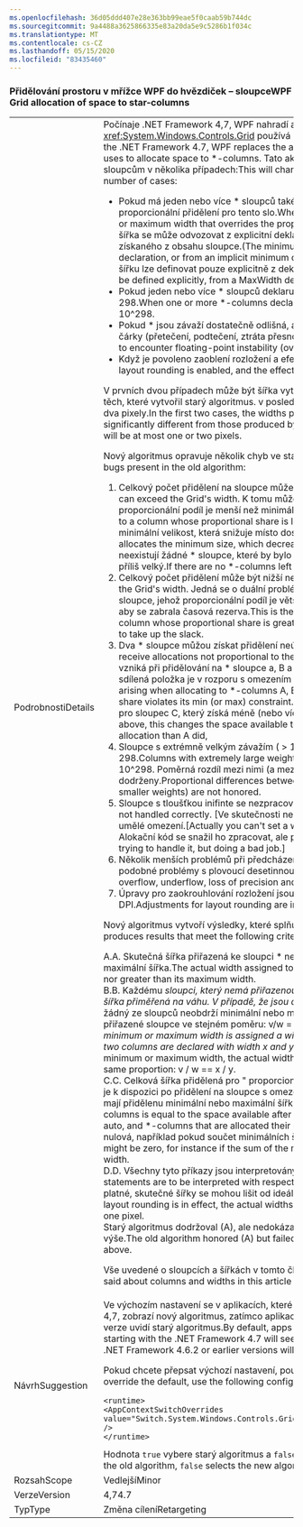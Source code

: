 ```yaml
---
ms.openlocfilehash: 36d05ddd407e28e363bb99eae5f0caab59b744dc
ms.sourcegitcommit: 9a4488a3625866335e83a20da5e9c5286b1f034c
ms.translationtype: MT
ms.contentlocale: cs-CZ
ms.lasthandoff: 05/15/2020
ms.locfileid: "83435460"
---
```

### <a name="wpf-grid-allocation-of-space-to-star-columns"></a><span data-ttu-id="3d32a-101">Přidělování prostoru v mřížce WPF do hvězdiček – sloupce</span><span class="sxs-lookup"><span data-stu-id="3d32a-101">WPF Grid allocation of space to star-columns</span></span>

|   |   |
|---|---|
|<span data-ttu-id="3d32a-102">Podrobnosti</span><span class="sxs-lookup"><span data-stu-id="3d32a-102">Details</span></span>|<span data-ttu-id="3d32a-103">Počínaje .NET Framework 4,7, WPF nahradí algoritmus, který <xref:System.Windows.Controls.Grid> používá k přidělení prostoru pro \* sloupce.</span><span class="sxs-lookup"><span data-stu-id="3d32a-103">Starting with the .NET Framework 4.7, WPF replaces the algorithm that <xref:System.Windows.Controls.Grid> uses to allocate space to \*-columns.</span></span> <span data-ttu-id="3d32a-104">Tato akce změní skutečnou šířku přiřazenou ke \* sloupcům v několika případech:</span><span class="sxs-lookup"><span data-stu-id="3d32a-104">This will change the actual width assigned to \*-columns in a number of cases:</span></span><ul><li><span data-ttu-id="3d32a-105">Pokud má jeden nebo více \* sloupců také minimální nebo maximální šířku, která přepíše proporcionální přidělení pro tento slo.</span><span class="sxs-lookup"><span data-stu-id="3d32a-105">When one or more \*-columns also have a minimum or maximum width that overrides the proportional allocation for that colum.</span></span> <span data-ttu-id="3d32a-106">(Minimální šířka se může odvozovat z explicitní deklarace MinWidth nebo z implicitního minima získaného z obsahu sloupce.</span><span class="sxs-lookup"><span data-stu-id="3d32a-106">(The minimum width can derive from an explicit MinWidth declaration, or from an implicit minimum obtained from the column's content.</span></span> <span data-ttu-id="3d32a-107">Maximální šířku lze definovat pouze explicitně z deklarace MaxWidth.)</span><span class="sxs-lookup"><span data-stu-id="3d32a-107">The maximum width can only be defined explicitly, from a MaxWidth declaration.)</span></span></li><li><span data-ttu-id="3d32a-108">Pokud jeden nebo více \* sloupců deklaruje extrémně velkou \* váhu, větší než 10 ^ 298.</span><span class="sxs-lookup"><span data-stu-id="3d32a-108">When one or more \*-columns declare an extremely large \*-weight, greater than 10^298.</span></span></li><li><span data-ttu-id="3d32a-109">Pokud \* jsou závaží dostatečně odlišná, aby narazila na nestabilitu plovoucí desetinné čárky (přetečení, podtečení, ztráta přesnosti).</span><span class="sxs-lookup"><span data-stu-id="3d32a-109">When the \*-weights are sufficiently different to encounter floating-point instability (overflow, underflow, loss of precision).</span></span></li><li><span data-ttu-id="3d32a-110">Když je povoleno zaoblení rozložení a efektivní zobrazení DPI je dostatečně vysoké.</span><span class="sxs-lookup"><span data-stu-id="3d32a-110">When layout rounding is enabled, and the effective display DPI is sufficiently high.</span></span></li></ul><span data-ttu-id="3d32a-111">V prvních dvou případech může být šířka vytvořená novým algoritmem výrazně odlišná od těch, které vytvořil starý algoritmus. v posledním případě bude rozdíl maximálně jeden nebo dva pixely.</span><span class="sxs-lookup"><span data-stu-id="3d32a-111">In the first two cases, the widths produced by the new algorithm can be significantly different from those produced by the old algorithm; in the last case, the difference will be at most one or two pixels.</span></span><p/><span data-ttu-id="3d32a-112">Nový algoritmus opravuje několik chyb ve starém algoritmu:</span><span class="sxs-lookup"><span data-stu-id="3d32a-112">The new algorithm fixes several bugs present in the old algorithm:</span></span><ol><li><span data-ttu-id="3d32a-113">Celkový počet přidělení na sloupce může překročit šířku mřížky.</span><span class="sxs-lookup"><span data-stu-id="3d32a-113">Total allocation to columns can exceed the Grid's width.</span></span> <span data-ttu-id="3d32a-114">K tomu může dojít při přidělování prostoru do sloupce, jehož proporcionální podíl je menší než minimální velikost.</span><span class="sxs-lookup"><span data-stu-id="3d32a-114">This can occur when allocating space to a column whose proportional share is less than its minimum size.</span></span> <span data-ttu-id="3d32a-115">Algoritmus přiděluje minimální velikost, která snižuje místo dostupného pro ostatní sloupce.</span><span class="sxs-lookup"><span data-stu-id="3d32a-115">The algorithm allocates the minimum size, which decreases the space available to other columns.</span></span> <span data-ttu-id="3d32a-116">Pokud neexistují žádné \* sloupce, které by bylo možné přidělit, celkový počet přidělení bude příliš velký.</span><span class="sxs-lookup"><span data-stu-id="3d32a-116">If there are no \*-columns left to allocate, the total allocation will be too large.</span></span></li><li><span data-ttu-id="3d32a-117">Celkový počet přidělení může být nižší než šířka mřížky.</span><span class="sxs-lookup"><span data-stu-id="3d32a-117">Total allocation can fall short of the Grid's width.</span></span> <span data-ttu-id="3d32a-118">Jedná se o duální problém, který je #1, což znamená při přidělování do sloupce, jehož proporcionální podíl je větší než jeho maximální velikost, takže \* nezbývá, aby se zabrala časová rezerva.</span><span class="sxs-lookup"><span data-stu-id="3d32a-118">This is the dual problem to #1, arising when allocating to a column whose proportional share is greater than its maximum size, with no \*-columns left to take up the slack.</span></span></li><li><span data-ttu-id="3d32a-119">Dva \* sloupce můžou získat přidělení neúměrné jejich \* závaží.</span><span class="sxs-lookup"><span data-stu-id="3d32a-119">Two \*-columns can receive allocations not proportional to their \*-weights.</span></span> <span data-ttu-id="3d32a-120">Toto je mírná verze #1/#2, která vzniká při přidělování na \* sloupce a, B a C (v tomto pořadí), kde hodnota b poměrná sdílená položka je v rozporu s omezením (nebo max).</span><span class="sxs-lookup"><span data-stu-id="3d32a-120">This is a milder version of #1/#2, arising when allocating to \*-columns A, B, and C (in that order), where B's proportional share violates its min (or max) constraint.</span></span> <span data-ttu-id="3d32a-121">Jak je uvedeno výše, mění se místo dostupné pro sloupec C, který získá méně (nebo více) proporční přidělování, než bylo provedeno,</span><span class="sxs-lookup"><span data-stu-id="3d32a-121">As above, this changes the space available to column C, who gets less (or more) proportional allocation than A did,</span></span></li><li><span data-ttu-id="3d32a-122">Sloupce s extrémně velkým závažím ( &gt; 10 ^ 298) se považují za, jako kdyby měly 10 ^ 298.</span><span class="sxs-lookup"><span data-stu-id="3d32a-122">Columns with extremely large weights (&gt; 10^298) are all treated as if they had weight 10^298.</span></span> <span data-ttu-id="3d32a-123">Poměrná rozdíl mezi nimi (a mezi sloupci s mírně menším závažím) nejsou dodrženy.</span><span class="sxs-lookup"><span data-stu-id="3d32a-123">Proportional differences between them (and between columns with slightly smaller weights) are not honored.</span></span></li><li><span data-ttu-id="3d32a-124">Sloupce s tloušťkou inifinte se nezpracovávají správně.</span><span class="sxs-lookup"><span data-stu-id="3d32a-124">Columns with inifinte weights are not handled correctly.</span></span> <span data-ttu-id="3d32a-125">[Ve skutečnosti nemůžete nastavit váhu na nekonečno, ale toto je umělé omezení.</span><span class="sxs-lookup"><span data-stu-id="3d32a-125">[Actually you can't set a weight to Infinity, but this is an artificial restriction.</span></span> <span data-ttu-id="3d32a-126">Alokační kód se snažil ho zpracovat, ale provádí špatnou úlohu.]</span><span class="sxs-lookup"><span data-stu-id="3d32a-126">The allocation code was trying to handle it, but doing a bad job.]</span></span></li><li><span data-ttu-id="3d32a-127">Několik menších problémů při předcházení přetečení, podtečení, ztráty přesnosti a podobné problémy s plovoucí desetinnou čárkou.</span><span class="sxs-lookup"><span data-stu-id="3d32a-127">Several minor problems while avoiding overflow, underflow, loss of precision and similar floating-point issues.</span></span></li><li><span data-ttu-id="3d32a-128">Úpravy pro zaokrouhlování rozložení jsou nesprávné při dostatečně vysokém rozlišení DPI.</span><span class="sxs-lookup"><span data-stu-id="3d32a-128">Adjustments for layout rounding are incorrect at sufficiently high DPI.</span></span></li></ol><span data-ttu-id="3d32a-129">Nový algoritmus vytvoří výsledky, které splňují následující kritéria:</span><span class="sxs-lookup"><span data-stu-id="3d32a-129">The new algorithm produces results that meet the following criteria:</span></span><p/><span data-ttu-id="3d32a-130">A.</span><span class="sxs-lookup"><span data-stu-id="3d32a-130">A.</span></span> <span data-ttu-id="3d32a-131">Skutečná šířka přiřazená ke sloupci \* není nikdy menší než minimální šířka ani větší než maximální šířka.</span><span class="sxs-lookup"><span data-stu-id="3d32a-131">The actual width assigned to a \*-column is never less than its minimum width nor greater than its maximum width.</span></span><br/><span data-ttu-id="3d32a-132">B.</span><span class="sxs-lookup"><span data-stu-id="3d32a-132">B.</span></span> <span data-ttu-id="3d32a-133">Každému <em>sloupci, který nemá přiřazenou minimální nebo maximální šířku, je přiřazena šířka přiměřená na <em>váhu. V případě, že jsou dva sloupce deklarovány s šířkou x</em> a y</em> a pokud žádný ze sloupců neobdrží minimální nebo maximální šířku, mají skutečné šířky v a w přiřazené sloupce ve stejném poměru: v/w = = x/y.</span><span class="sxs-lookup"><span data-stu-id="3d32a-133">Each <em>-column that is not assigned its minimum or maximum width is assigned a width proportional to its <em>-weight. To be precise, if two columns are declared with width x</em> and y</em> respectively, and if neither column receives its minimum or maximum width, the actual widths v and w assigned to the columns are in the same proportion: v / w == x / y.</span></span><br/><span data-ttu-id="3d32a-134">C.</span><span class="sxs-lookup"><span data-stu-id="3d32a-134">C.</span></span> <span data-ttu-id="3d32a-135">Celková šířka přidělená pro &quot; proporcionální &quot; \* sloupce se rovná volnému prostoru, který je k dispozici po přidělení na sloupce s omezením (pevné, automatické a \* -sloupce, které mají přidělenu minimální nebo maximální šířku).</span><span class="sxs-lookup"><span data-stu-id="3d32a-135">The total width allocated to &quot;proportional&quot; \*-columns is equal to the space available after allocating to the constrained columns (fixed, auto, and \*-columns that are allocated their min or max width).</span></span> <span data-ttu-id="3d32a-136">Tato hodnota může být nulová, například pokud součet minimálních šířek překračuje šířku availbable mřížky.</span><span class="sxs-lookup"><span data-stu-id="3d32a-136">This might be zero, for instance if the sum of the minimum widths exceeds the Grid's availbable width.</span></span><br/><span data-ttu-id="3d32a-137">D.</span><span class="sxs-lookup"><span data-stu-id="3d32a-137">D.</span></span> <span data-ttu-id="3d32a-138">Všechny tyto příkazy jsou interpretovány s ohledem na &quot; ideální &quot; rozložení.</span><span class="sxs-lookup"><span data-stu-id="3d32a-138">All these statements are to be interpreted with respect to the &quot;ideal&quot; layout.</span></span> <span data-ttu-id="3d32a-139">Když je navýšení rozložení platné, skutečné šířky se mohou lišit od ideální šířky až do velikosti jednoho pixelu.</span><span class="sxs-lookup"><span data-stu-id="3d32a-139">When layout rounding is in effect, the actual widths can differ from the ideal widths by as much as one pixel.</span></span><br/><span data-ttu-id="3d32a-140">Starý algoritmus dodržoval (A), ale nedokázal přijmout další kritéria v případech uvedených výše.</span><span class="sxs-lookup"><span data-stu-id="3d32a-140">The old algorithm honored (A) but failed to honor the other criteria in the cases outlined above.</span></span><p/><span data-ttu-id="3d32a-141">Vše uvedené o sloupcích a šířkách v tomto článku se vztahuje i na řádky a výšky.</span><span class="sxs-lookup"><span data-stu-id="3d32a-141">Everything said about columns and widths in this article applies as well to rows and heights.</span></span>|
|<span data-ttu-id="3d32a-142">Návrh</span><span class="sxs-lookup"><span data-stu-id="3d32a-142">Suggestion</span></span>|<span data-ttu-id="3d32a-143">Ve výchozím nastavení se v aplikacích, které cílí na verze .NET Framework od .NET Framework 4,7, zobrazí nový algoritmus, zatímco aplikace cílené na .NET Framework 4.6.2 nebo starší verze uvidí starý algoritmus.</span><span class="sxs-lookup"><span data-stu-id="3d32a-143">By default, apps that target versions of the .NET Framework starting with the .NET Framework 4.7 will see the new algorithm, while apps that target the .NET Framework 4.6.2 or earlier versions will see the old algorithm.</span></span><p/><span data-ttu-id="3d32a-144">Pokud chcete přepsat výchozí nastavení, použijte následující nastavení konfigurace:</span><span class="sxs-lookup"><span data-stu-id="3d32a-144">To override the default, use the following configuration setting:</span></span><pre><code class="lang-xml">&lt;runtime&gt;&#13;&#10;&lt;AppContextSwitchOverrides value=&quot;Switch.System.Windows.Controls.Grid.StarDefinitionsCanExceedAvailableSpace=true&quot; /&gt;&#13;&#10;&lt;/runtime&gt;&#13;&#10;</code></pre><span data-ttu-id="3d32a-145">Hodnota <code>true</code> vybere starý algoritmus a <code>false</code> vybere nový algoritmus.</span><span class="sxs-lookup"><span data-stu-id="3d32a-145">The value <code>true</code> selects the old algorithm, <code>false</code> selects the new algorithm.</span></span>|
|<span data-ttu-id="3d32a-146">Rozsah</span><span class="sxs-lookup"><span data-stu-id="3d32a-146">Scope</span></span>|<span data-ttu-id="3d32a-147">Vedlejší</span><span class="sxs-lookup"><span data-stu-id="3d32a-147">Minor</span></span>|
|<span data-ttu-id="3d32a-148">Verze</span><span class="sxs-lookup"><span data-stu-id="3d32a-148">Version</span></span>|<span data-ttu-id="3d32a-149">4,7</span><span class="sxs-lookup"><span data-stu-id="3d32a-149">4.7</span></span>|
|<span data-ttu-id="3d32a-150">Typ</span><span class="sxs-lookup"><span data-stu-id="3d32a-150">Type</span></span>|<span data-ttu-id="3d32a-151">Změna cílení</span><span class="sxs-lookup"><span data-stu-id="3d32a-151">Retargeting</span></span>|
